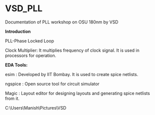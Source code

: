 # VSD_PLL
Documentation of PLL workshop on OSU 180nm by VSD 

**Introduction**

PLL-Phase Locked Loop

Clock Multiplier: It multiplies frequency of clock signal. It is used in processors for operation.

**EDA Tools:**

esim : Developed by IIT Bombay. It is used to create spice netlists.

ngspice : Open source tool for circuit simulator

Magic : Layout editor for designing layouts and generating spice netlists from it.

C:\Users\Manish\Pictures\VSD
